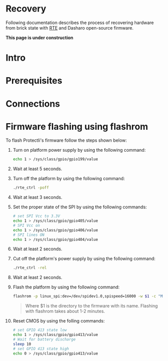 # Recovery

Following documentation describes the process of recovering hardware from brick
state with [RTE](../../../transparent-validation/rte/introduction/) and Dasharo
open-source firmware.

**This page is under construction**

# Intro

# Prerequisites

# Connections

# Firmware flashing using flashrom
To flash Protectli's firmware follow the steps shown below:


1. Turn on platform power supply by using the following command:

    ```bash
    echo 1 > /sys/class/gpio/gpio199/value
    ```

1. Wait at least 5 seconds.
1. Turn off the platform by using the following command:

    ```bash
    ./rte_ctrl -poff
    ```

1. Wait at least 3 seconds.
1. Set the proper state of the SPI by using the following commands:

    ```bash
    # set SPI Vcc to 3.3V
    echo 1 > /sys/class/gpio/gpio405/value
    # SPI Vcc on
    echo 1 > /sys/class/gpio/gpio406/value
    # SPI lines ON
    echo 1 > /sys/class/gpio/gpio404/value
    ```

1. Wait at least 2 seconds.
1. Cut off the platform's power supply by using the following command:

    ```bash
    ./rte_ctrl -rel
    ```

1. Wait at least 2 seconds.
1. Flash the platform by using the following command:

    ```bash
    flashrom -p linux_spi:dev=/dev/spidev1.0,spispeed=16000 -w $1 -c "MX25L12835F/MX25L12845E/MX25L12865E"
    ```

    > Where $1 is the directory to the firmware with its name. Flashing with
      flashrom takes about 1-2 minutes.

1. Reset CMOS by using the folling commands:

    ```bash
    # set GPIO 413 state low
    echo 1 > /sys/class/gpio/gpio413/value
    # Wait for battery discharge
    sleep 10
    # set GPIO 413 state high
    echo 0 > /sys/class/gpio/gpio413/value
    ```
